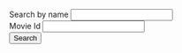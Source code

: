  <form method="post">
        <div class="mb-3">
            <label for="movieName" class="form-label">Search by name</label>
            <input type="text" class="form-control" id="movieName" aria-describedby="emailHelp">
            <div id="movieName" class="form-text"></div>
        </div>
        <div class="mb-3">
            <label for="searchById" class="form-label">Movie Id</label>
            <input type="text" class="form-control" id="movieId">
        </div>
        <button type="submit" class="btn btn-primary">Search</button>
        </form>
        